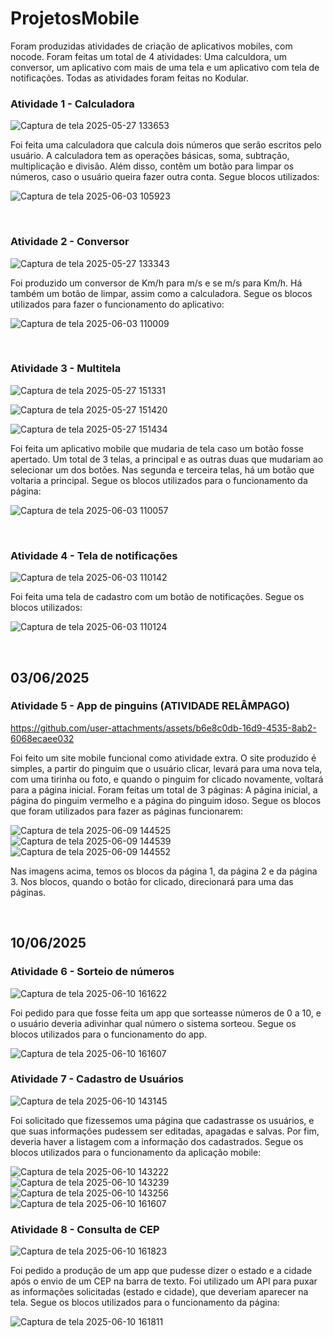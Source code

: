 # ProjetosMobile

Foram produzidas atividades de criação de aplicativos mobiles, com nocode. Foram feitas um total de 4 atividades: Uma calculdora, um conversor, um aplicativo com mais de uma tela e um aplicativo com tela de notificações. Todas as atividades foram feitas no Kodular.


### Atividade 1 - Calculadora

![Captura de tela 2025-05-27 133653](https://github.com/user-attachments/assets/f288a908-13e2-494f-81c4-825d834db106)

Foi feita uma calculadora que calcula dois números que serão escritos pelo usuário. A calculadora tem as operações básicas, soma, subtração, multiplicação e divisão. Além disso, contêm um botão para limpar os números, caso o usuário queira fazer outra conta. Segue blocos utilizados:


![Captura de tela 2025-06-03 105923](https://github.com/user-attachments/assets/9d11e300-9f5c-4dfb-8939-3665ab943ab8)

<br>

### Atividade 2 - Conversor

![Captura de tela 2025-05-27 133343](https://github.com/user-attachments/assets/75f5f127-7220-4224-af75-75c35cb33f36)


Foi produzido um conversor de Km/h para m/s e se m/s para Km/h. Há também um botão de limpar, assim como a calculadora. Segue os blocos utilizados para fazer o funcionamento do aplicativo:

![Captura de tela 2025-06-03 110009](https://github.com/user-attachments/assets/94ec2c69-31c4-476a-a212-ee8ae99b6284)


<br>

### Atividade 3 - Multitela

![Captura de tela 2025-05-27 151331](https://github.com/user-attachments/assets/f3e31599-fc44-4599-a02c-2f6a2587cb36)

![Captura de tela 2025-05-27 151420](https://github.com/user-attachments/assets/6f14034b-5ee4-47a4-815d-6d34043b84a0)

![Captura de tela 2025-05-27 151434](https://github.com/user-attachments/assets/e9f18ea5-e966-4945-8385-bb82ac5e51a0)

Foi feita um aplicativo mobile que mudaria de tela caso um botão fosse apertado. Um total de 3 telas, a principal e as outras duas que mudariam ao selecionar um dos botões. Nas segunda e terceira telas, há um botão que voltaria a principal. Segue os blocos utilizados para o funcionamento da página:

![Captura de tela 2025-06-03 110057](https://github.com/user-attachments/assets/164140e9-5303-4659-82bf-7156be851c55)

<br>


### Atividade 4 - Tela de notificações

![Captura de tela 2025-06-03 110142](https://github.com/user-attachments/assets/88845267-dd19-4fd6-a006-887d3bb658a2)


Foi feita uma tela de cadastro com um botão de notificações. Segue os blocos utilizados:

![Captura de tela 2025-06-03 110124](https://github.com/user-attachments/assets/9f8a38b8-9121-4e6b-989b-ff1dbe3722d9)

<br>


## 03/06/2025


### Atividade 5 - App de pinguins (ATIVIDADE RELÂMPAGO)

https://github.com/user-attachments/assets/b6e8c0db-16d9-4535-8ab2-6068ecaee032

Foi feito um site mobile funcional como atividade extra. O site produzido é simples, a partir do pinguim que o usuário clicar, levará para uma nova tela, com uma tirinha ou foto, e quando o pinguim for clicado novamente, voltará para a página inicial. Foram feitas um total de 3 páginas: A página inicial, a página do pinguim vermelho e a página do pinguim idoso. Segue os blocos que foram utilizados para fazer as páginas funcionarem:

![Captura de tela 2025-06-09 144525](https://github.com/user-attachments/assets/a1a623c6-ed93-4185-8a19-1dfbcc9495ee)
![Captura de tela 2025-06-09 144539](https://github.com/user-attachments/assets/ca3970d6-b900-44ab-9c14-a3ca4345ae8a)
![Captura de tela 2025-06-09 144552](https://github.com/user-attachments/assets/1b054e44-1f6a-4a4f-82c7-97a198fc086b)

Nas imagens acima, temos os blocos da página 1, da página 2 e da página 3. Nos blocos, quando o botão for clicado, direcionará para uma das páginas.



<br>

## 10/06/2025

### Atividade 6 - Sorteio de números

![Captura de tela 2025-06-10 161622](https://github.com/user-attachments/assets/4d9ab1c6-e8a8-4d77-b9c5-20c1717f2cb9)


Foi pedido para que fosse feita um app que sorteasse números de 0 a 10, e o usuário deveria adivinhar qual número o sistema sorteou. Segue os blocos utilizados para o funcionamento do app.

![Captura de tela 2025-06-10 161607](https://github.com/user-attachments/assets/691277bb-30a8-4eef-a805-3f9983514ea0)



### Atividade 7 - Cadastro de Usuários
![Captura de tela 2025-06-10 143145](https://github.com/user-attachments/assets/593d0fd7-17d2-4229-a8a7-2e378386e1e1)

Foi solicitado que fizessemos uma página que cadastrasse os usuários, e que suas informações pudessem ser editadas, apagadas e salvas. Por fim, deveria haver a listagem com a informação dos cadastrados. Segue os blocos utilizados para o funcionamento da aplicação mobile:


![Captura de tela 2025-06-10 143222](https://github.com/user-attachments/assets/6e5d0858-b947-49f0-b537-ca93f92a781f)
![Captura de tela 2025-06-10 143239](https://github.com/user-attachments/assets/b49666ae-a1e0-4a0e-a897-24d54db76003)
![Captura de tela 2025-06-10 143256](https://github.com/user-attachments/assets/f38a62d8-1679-457d-b000-0c7086e1f3ea)
![Captura de tela 2025-06-10 161607](https://github.com/user-attachments/assets/90d547a1-4b9f-4953-a361-6df0a555b87a)




### Atividade 8 - Consulta  de CEP
![Captura de tela 2025-06-10 161823](https://github.com/user-attachments/assets/36ef1846-387a-4348-9fda-7383606f1633)

Foi pedido a produção de um app que pudesse dizer o estado e a cidade após o envio de um CEP na barra de texto. Foi utilizado um API para puxar as informações solicitadas (estado e cidade), que deveriam aparecer na tela. Segue os blocos utilizados para o funcionamento da página:



![Captura de tela 2025-06-10 161811](https://github.com/user-attachments/assets/ca52cc19-3372-4667-83c1-fd262ed3db27)
